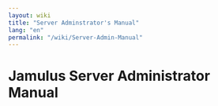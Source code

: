 ```yaml
---
layout: wiki
title: "Server Adminstrator's Manual"
lang: "en"
permalink: "/wiki/Server-Admin-Manual"
---
```


# Jamulus Server Administrator Manual


